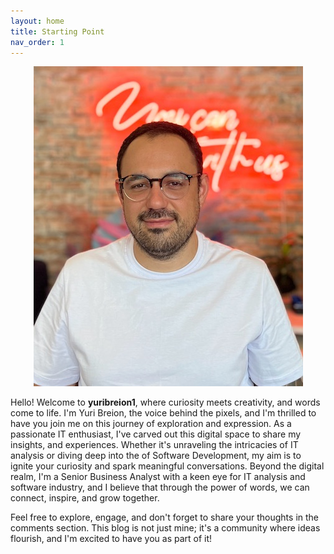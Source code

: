 ```yaml
---
layout: home
title: Starting Point
nav_order: 1
---
```


<p align="center">
  <img src="assets/profile.jpg" />
</p>

Hello! Welcome to **yuribreion1**, where curiosity meets creativity, and words come to life. I'm Yuri Breion, the voice behind the pixels, and I'm thrilled to have you join me on this journey of exploration and expression. As a passionate IT enthusiast, I've carved out this digital space to share my insights, and experiences. Whether it's unraveling the intricacies of IT analysis or diving deep into the of Software Development, my aim is to ignite your curiosity and spark meaningful conversations. Beyond the digital realm, I'm a Senior Business Analyst with a keen eye for IT analysis and software industry, and I believe that through the power of words, we can connect, inspire, and grow together. 

Feel free to explore, engage, and don't forget to share your thoughts in the comments section. This blog is not just mine; it's a community where ideas flourish, and I'm excited to have you as part of it!
